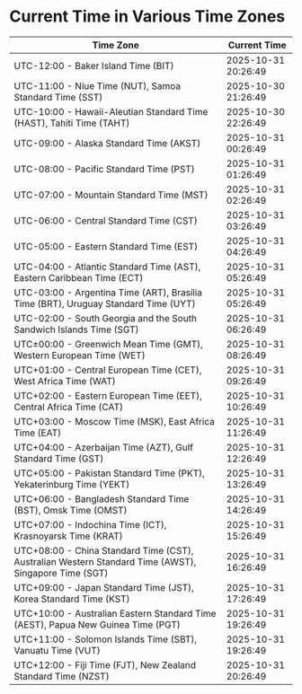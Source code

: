 # Current Time in Various Time Zones

| Time Zone | Current Time |
|-----------|--------------|
| UTC-12:00 - Baker Island Time (BIT) | 2025-10-31 20:26:49 |
| UTC-11:00 - Niue Time (NUT), Samoa Standard Time (SST) | 2025-10-30 21:26:49 |
| UTC-10:00 - Hawaii-Aleutian Standard Time (HAST), Tahiti Time (TAHT) | 2025-10-30 22:26:49 |
| UTC-09:00 - Alaska Standard Time (AKST) | 2025-10-31 00:26:49 |
| UTC-08:00 - Pacific Standard Time (PST) | 2025-10-31 01:26:49 |
| UTC-07:00 - Mountain Standard Time (MST) | 2025-10-31 02:26:49 |
| UTC-06:00 - Central Standard Time (CST) | 2025-10-31 03:26:49 |
| UTC-05:00 - Eastern Standard Time (EST) | 2025-10-31 04:26:49 |
| UTC-04:00 - Atlantic Standard Time (AST), Eastern Caribbean Time (ECT) | 2025-10-31 05:26:49 |
| UTC-03:00 - Argentina Time (ART), Brasília Time (BRT), Uruguay Standard Time (UYT) | 2025-10-31 05:26:49 |
| UTC-02:00 - South Georgia and the South Sandwich Islands Time (SGT) | 2025-10-31 06:26:49 |
| UTC±00:00 - Greenwich Mean Time (GMT), Western European Time (WET) | 2025-10-31 08:26:49 |
| UTC+01:00 - Central European Time (CET), West Africa Time (WAT) | 2025-10-31 09:26:49 |
| UTC+02:00 - Eastern European Time (EET), Central Africa Time (CAT) | 2025-10-31 10:26:49 |
| UTC+03:00 - Moscow Time (MSK), East Africa Time (EAT) | 2025-10-31 11:26:49 |
| UTC+04:00 - Azerbaijan Time (AZT), Gulf Standard Time (GST) | 2025-10-31 12:26:49 |
| UTC+05:00 - Pakistan Standard Time (PKT), Yekaterinburg Time (YEKT) | 2025-10-31 13:26:49 |
| UTC+06:00 - Bangladesh Standard Time (BST), Omsk Time (OMST) | 2025-10-31 14:26:49 |
| UTC+07:00 - Indochina Time (ICT), Krasnoyarsk Time (KRAT) | 2025-10-31 15:26:49 |
| UTC+08:00 - China Standard Time (CST), Australian Western Standard Time (AWST), Singapore Time (SGT) | 2025-10-31 16:26:49 |
| UTC+09:00 - Japan Standard Time (JST), Korea Standard Time (KST) | 2025-10-31 17:26:49 |
| UTC+10:00 - Australian Eastern Standard Time (AEST), Papua New Guinea Time (PGT) | 2025-10-31 19:26:49 |
| UTC+11:00 - Solomon Islands Time (SBT), Vanuatu Time (VUT) | 2025-10-31 19:26:49 |
| UTC+12:00 - Fiji Time (FJT), New Zealand Standard Time (NZST) | 2025-10-31 20:26:49 |

